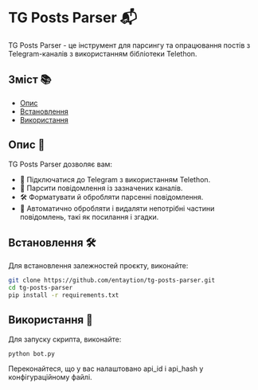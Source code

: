 # TG Posts Parser 📬
TG Posts Parser - це інструмент для парсингу та опрацювання постів з Telegram-каналів з використанням бібліотеки Telethon.

## Зміст 📚
- [Опис](#опис)
- [Встановлення](#установка)
- [Використання](#використання)

## Опис 📝
TG Posts Parser дозволяє вам:

- 📡 Підключатися до Telegram з використанням Telethon.
- 📨 Парсити повідомлення із зазначених каналів.
- 🛠️ Форматувати й обробляти парсенні повідомлення.
- 🧹 Автоматично обробляти і видаляти непотрібні частини повідомлень, такі як посилання і згадки.

## Встановлення 🛠️
Для встановлення залежностей проєкту, виконайте:

```bash
git clone https://github.com/entaytion/tg-posts-parser.git
cd tg-posts-parser
pip install -r requirements.txt
```

## Використання 🚀
Для запуску скрипта, виконайте:
```
python bot.py
```
Переконайтеся, що у вас налаштовано api_id і api_hash у конфігураційному файлі.
